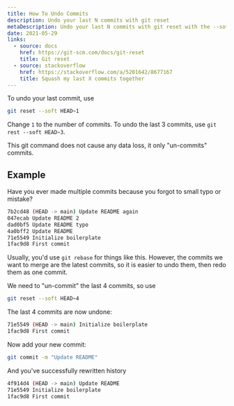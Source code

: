 ```yaml
---
title: How To Undo Commits
description: Undo your last N commits with git reset
metaDescription: Undo your last N commits with git reset with the --soft option. Revert your last few commits if you make a mistake.
date: 2021-05-29
links:
  - source: docs
    href: https://git-scm.com/docs/git-reset
    title: Git reset
  - source: stackoverflow
    href: https://stackoverflow.com/a/5201642/8677167
    title: Squash my last X commits together
---
```


To undo your last commit, use

```bash
git reset --soft HEAD~1
```

Change `1` to the number of commits. To undo the last 3 commits, use `git rest --soft HEAD~3`.

This git command does not cause any data loss, it only "un-commits" commits.

## Example

Have you ever made multiple commits because you forgot to small typo or mistake?

```bash title="git log --oneline"
7b2cd48 (HEAD -> main) Update README again
047ecab Update README 2
dad0bf5 Update README typo
4a0bff2 Update README
71e5549 Initialize boilerplate
1fac9d8 First commit
```

Usually, you'd use `git rebase` for things like this. However, the commits we want to merge are the latest commits, so it is easier to undo them, then redo them as one commit.

We need to "un-commit" the last 4 commits, so use


```bash
git reset --soft HEAD~4
```

The last 4 commits are now undone:

```bash title="git log --oneline"
71e5549 (HEAD -> main) Initialize boilerplate
1fac9d8 First commit
```

Now add your new commit:

```bash
git commit -m "Update README"
```

And you've successfully rewritten history

```bash title="git log --oneline"
4f914d4 (HEAD -> main) Update README
71e5549 Initialize boilerplate
1fac9d8 First commit
```